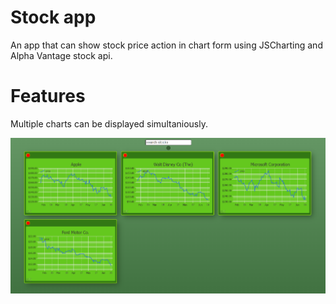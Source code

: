 # Stock app

An app that can show stock price action in chart form using JSCharting and Alpha Vantage stock api.

# Features

Multiple charts can be displayed simultaniously.

![Features](/images/Screenshot37.png)
